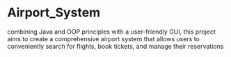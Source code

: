 # Airport_System
combining Java and OOP principles with a user-friendly GUI, this project aims to create a comprehensive airport system that allows users to conveniently search for flights, book tickets, and manage their reservations
